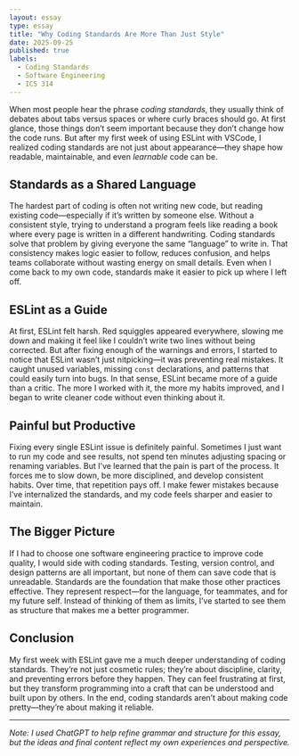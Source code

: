```yaml
---
layout: essay
type: essay
title: "Why Coding Standards Are More Than Just Style"
date: 2025-09-25
published: true
labels:
  - Coding Standards
  - Software Engineering
  - ICS 314
---
```


When most people hear the phrase *coding standards*, they usually think of debates about tabs versus spaces or where curly braces should go. At first glance, those things don’t seem important because they don’t change how the code runs. But after my first week of using ESLint with VSCode, I realized coding standards are not just about appearance—they shape how readable, maintainable, and even *learnable* code can be.

## Standards as a Shared Language

The hardest part of coding is often not writing new code, but reading existing code—especially if it’s written by someone else. Without a consistent style, trying to understand a program feels like reading a book where every page is written in a different handwriting. Coding standards solve that problem by giving everyone the same “language” to write in. That consistency makes logic easier to follow, reduces confusion, and helps teams collaborate without wasting energy on small details. Even when I come back to my own code, standards make it easier to pick up where I left off.

## ESLint as a Guide

At first, ESLint felt harsh. Red squiggles appeared everywhere, slowing me down and making it feel like I couldn’t write two lines without being corrected. But after fixing enough of the warnings and errors, I started to notice that ESLint wasn’t just nitpicking—it was preventing real mistakes. It caught unused variables, missing `const` declarations, and patterns that could easily turn into bugs. In that sense, ESLint became more of a guide than a critic. The more I worked with it, the more my habits improved, and I began to write cleaner code without even thinking about it.

## Painful but Productive

Fixing every single ESLint issue is definitely painful. Sometimes I just want to run my code and see results, not spend ten minutes adjusting spacing or renaming variables. But I’ve learned that the pain is part of the process. It forces me to slow down, be more disciplined, and develop consistent habits. Over time, that repetition pays off. I make fewer mistakes because I’ve internalized the standards, and my code feels sharper and easier to maintain.

## The Bigger Picture

If I had to choose one software engineering practice to improve code quality, I would side with coding standards. Testing, version control, and design patterns are all important, but none of them can save code that is unreadable. Standards are the foundation that make those other practices effective. They represent respect—for the language, for teammates, and for my future self. Instead of thinking of them as limits, I’ve started to see them as structure that makes me a better programmer.

## Conclusion

My first week with ESLint gave me a much deeper understanding of coding standards. They’re not just cosmetic rules; they’re about discipline, clarity, and preventing errors before they happen. They can feel frustrating at first, but they transform programming into a craft that can be understood and built upon by others. In the end, coding standards aren’t about making code pretty—they’re about making it reliable.

---

*Note: I used ChatGPT to help refine grammar and structure for this essay, but the ideas and final content reflect my own experiences and perspective.*
